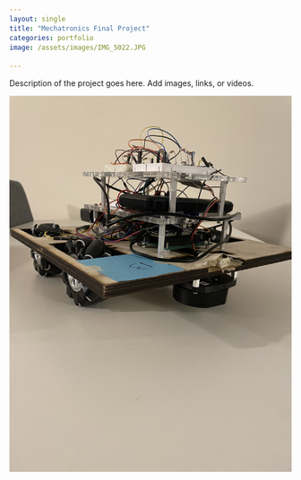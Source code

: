 ```yaml
---
layout: single
title: "Mechatronics Final Project"
categories: portfolio
image: /assets/images/IMG_5022.JPG

---
```


Description of the project goes here. Add images, links, or videos.

![My Image](/assets/images/IMG_5022.JPG)
